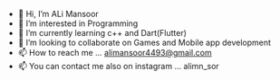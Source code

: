 - 👋 Hi, I’m ALi Mansoor
- 👀 I’m interested in Programming
- 🌱 I’m currently learning c++ and Dart(Flutter)
- 💞️ I’m looking to collaborate on Games and Mobile app development
- 📫 How to reach me ...   alimansoor4493@gmail.com
- 📫 You can contact me also on instagram ... alimn_sor 
<!---
alimnsr1154/alimnsr1154 is a ✨ special ✨ repository because its `README.md` (this file) appears on your GitHub profile.
You can click the Preview link to take a look at your changes.
--->
